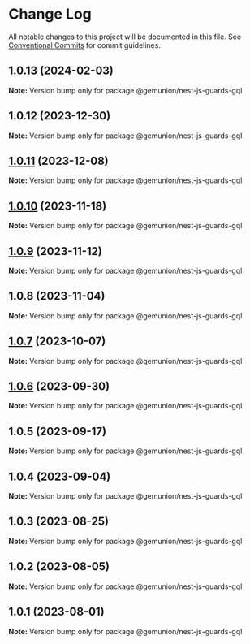 # Change Log

All notable changes to this project will be documented in this file.
See [Conventional Commits](https://conventionalcommits.org) for commit guidelines.

## 1.0.13 (2024-02-03)

**Note:** Version bump only for package @gemunion/nest-js-guards-gql

## 1.0.12 (2023-12-30)

**Note:** Version bump only for package @gemunion/nest-js-guards-gql

## [1.0.11](https://github.com/gemunion/nestjs-packages/compare/@gemunion/nest-js-guards-gql@1.0.10...@gemunion/nest-js-guards-gql@1.0.11) (2023-12-08)

**Note:** Version bump only for package @gemunion/nest-js-guards-gql

## [1.0.10](https://github.com/gemunion/nestjs-packages/compare/@gemunion/nest-js-guards-gql@1.0.9...@gemunion/nest-js-guards-gql@1.0.10) (2023-11-18)

**Note:** Version bump only for package @gemunion/nest-js-guards-gql

## [1.0.9](https://github.com/gemunion/nestjs-packages/compare/@gemunion/nest-js-guards-gql@1.0.8...@gemunion/nest-js-guards-gql@1.0.9) (2023-11-12)

**Note:** Version bump only for package @gemunion/nest-js-guards-gql

## 1.0.8 (2023-11-04)

**Note:** Version bump only for package @gemunion/nest-js-guards-gql

## [1.0.7](https://github.com/gemunion/nestjs-packages/compare/@gemunion/nest-js-guards-gql@1.0.6...@gemunion/nest-js-guards-gql@1.0.7) (2023-10-07)

**Note:** Version bump only for package @gemunion/nest-js-guards-gql

## [1.0.6](https://github.com/gemunion/nestjs-packages/compare/@gemunion/nest-js-guards-gql@1.0.5...@gemunion/nest-js-guards-gql@1.0.6) (2023-09-30)

**Note:** Version bump only for package @gemunion/nest-js-guards-gql

## 1.0.5 (2023-09-17)

**Note:** Version bump only for package @gemunion/nest-js-guards-gql

## 1.0.4 (2023-09-04)

**Note:** Version bump only for package @gemunion/nest-js-guards-gql

## 1.0.3 (2023-08-25)

**Note:** Version bump only for package @gemunion/nest-js-guards-gql

## 1.0.2 (2023-08-05)

**Note:** Version bump only for package @gemunion/nest-js-guards-gql

## 1.0.1 (2023-08-01)

**Note:** Version bump only for package @gemunion/nest-js-guards-gql
